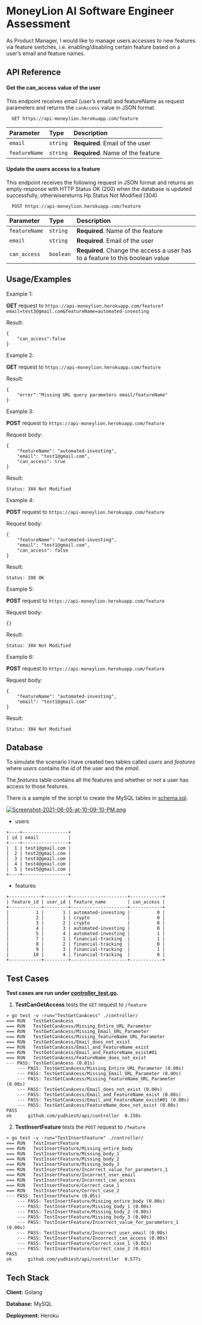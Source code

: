 # MoneyLion AI Software Engineer Assessment

As Product Manager, I would like to manage users accesses to new features via feature switches, i.e. enabling/disabling certain feature based on a user’s email and feature names.

## API Reference

#### Get the can_access value of the user 

This endpoint receives email (user’s email) and featureName as request parameters and returns the `canAccess` value in JSON format.

```http
  GET https://api-moneylion.herokuapp.com/feature
```

| Parameter     | Type     | Description                       |
| :------------ | :------- | :-------------------------------- |
| `email`       | `string` | **Required**. Email of the user   |
| `featureName` | `string` | **Required**. Name of the feature |

#### Update the users access to a feature

This endpoint receives the following request in JSON format and returns an empty response with HTTP Status OK (200) when the database is updated successfully, otherwisereturns Hp Status Not Modified (304)

```http
  POST https://api-moneylion.herokuapp.com/feature
```

| Parameter     | Type      | Description                                                                |
| :------------ | :-------- | :------------------------------------------------------------------------- |
| `featureName` | `string`  | **Required**. Name of the feature                                          |
| `email`       | `string`  | **Required**. Email of the user                                            |
| `can_access`  | `boolean` | **Required**. Change the access a user has to a feature to this boolean value |

## Usage/Examples

Example 1:

**GET** request to `https://api-moneylion.herokuapp.com/feature?email=test3@gmail.com&featureName=automated-investing`

Result:

```
{
    "can_access":false
}
```

Example 2:

**GET** request to `https://api-moneylion.herokuapp.com/feature`

Result:

```
{
    "error":"Missing URL query parameters email/featureName"
}
```

Example 3:

**POST** request to `https://api-moneylion.herokuapp.com/feature`

Request body:

```
{
    "featureName": "automated-investing",
    "email": "test1@gmail.com",
    "can_access": true
}
```

Result:

```
Status: 304 Not Modified
```

Example 4:

**POST** request to `https://api-moneylion.herokuapp.com/feature`

Request body:

```
{
    "featureName": "automated-investing",
    "email": "test1@gmail.com",
    "can_access": false
}
```

Result:

```
Status: 200 OK
```

Example 5:

**POST** request to `https://api-moneylion.herokuapp.com/feature`

Request body:

```
{}
```

Result:

```
Status: 304 Not Modified
```

Example 6:

**POST** request to `https://api-moneylion.herokuapp.com/feature`

Request body:

```
{
    "featureName": "automated-investing",
    "email": "test1@gmail.com"
}
```

Result:

```
Status: 304 Not Modified
```

## Database

To simulate the scenario I have created two tables called _users_ and _features_ where _users_ contains the _id_ of the user and the _email_.

The _features_ table contains all the features and whether or not a user has access to those features.

There is a sample of the script to create the MySQL tables in [schema.sql](https://github.com/yudhiesh/MoneyLionAssessmentSE/blob/master/schema.sql). 

[![Screenshot-2021-06-05-at-10-09-10-PM.png](https://i.postimg.cc/rmcM85xV/Screenshot-2021-06-05-at-10-09-10-PM.png)](https://postimg.cc/PL6BypS9)

- users

```
+----+-----------------+
| id | email           |
+----+-----------------+
|  1 | test1@gmail.com |
|  2 | test2@gmail.com |
|  3 | test3@gmail.com |
|  4 | test4@gmail.com |
|  5 | test5@gmail.com |
+----+-----------------+
```

- features

```
+------------+---------+---------------------+------------+
| feature_id | user_id | feature_name        | can_access |
+------------+---------+---------------------+------------+
|          1 |       1 | automated-investing |          0 |
|          2 |       1 | crypto              |          0 |
|          3 |       2 | crypto              |          0 |
|          4 |       3 | automated-investing |          0 |
|          5 |       4 | automated-investing |          1 |
|          7 |       1 | financial-tracking  |          1 |
|          8 |       2 | financial-tracking  |          0 |
|          9 |       3 | financial-tracking  |          1 |
|         10 |       4 | financial-tracking  |          0 |
+------------+---------+---------------------+------------+
```

## Test Cases

**Test cases are run under [controller_test.go](https://github.com/yudhiesh/MoneyLionAssessmentSE/blob/b48ed9bb5e99c9fe450b327cbf1857ef8be8ff40/controller/controller_test.go).**

1. **TestCanGetAccess** tests the `GET` request to `/feature`

```
> go test -v -run="TestGetCanAcess" ./controller/
=== RUN   TestGetCanAcess
=== RUN   TestGetCanAcess/Missing_Entire_URL_Parameter
=== RUN   TestGetCanAcess/Missing_Email_URL_Parameter
=== RUN   TestGetCanAcess/Missing_featureName_URL_Parameter
=== RUN   TestGetCanAcess/Email_does_not_exist
=== RUN   TestGetCanAcess/Email_and_FeatureName_exist
=== RUN   TestGetCanAcess/Email_and_FeatureName_exist#01
=== RUN   TestGetCanAcess/FeatureName_does_not_exist
--- PASS: TestGetCanAcess (0.01s)
    --- PASS: TestGetCanAcess/Missing_Entire_URL_Parameter (0.00s)
    --- PASS: TestGetCanAcess/Missing_Email_URL_Parameter (0.00s)
    --- PASS: TestGetCanAcess/Missing_featureName_URL_Parameter (0.00s)
    --- PASS: TestGetCanAcess/Email_does_not_exist (0.00s)
    --- PASS: TestGetCanAcess/Email_and_FeatureName_exist (0.00s)
    --- PASS: TestGetCanAcess/Email_and_FeatureName_exist#01 (0.00s)
    --- PASS: TestGetCanAcess/FeatureName_does_not_exist (0.00s)
PASS
ok  	github.com/yudhiesh/api/controller	0.150s
```

2. **TestInsertFeature** tests the `POST` request to `/feature`

```
> go test -v -run="TestInsertFeature" ./controller/
=== RUN   TestInsertFeature
=== RUN   TestInsertFeature/Missing_entire_body
=== RUN   TestInsertFeature/Missing_body_1
=== RUN   TestInsertFeature/Missing_body_2
=== RUN   TestInsertFeature/Missing_body_3
=== RUN   TestInsertFeature/Incorrect_value_for_parameters_1
=== RUN   TestInsertFeature/Incorrect_user_email
=== RUN   TestInsertFeature/Incorrect_can_access
=== RUN   TestInsertFeature/Correct_case_1
=== RUN   TestInsertFeature/Correct_case_2
--- PASS: TestInsertFeature (0.05s)
    --- PASS: TestInsertFeature/Missing_entire_body (0.00s)
    --- PASS: TestInsertFeature/Missing_body_1 (0.00s)
    --- PASS: TestInsertFeature/Missing_body_2 (0.00s)
    --- PASS: TestInsertFeature/Missing_body_3 (0.00s)
    --- PASS: TestInsertFeature/Incorrect_value_for_parameters_1 (0.00s)
    --- PASS: TestInsertFeature/Incorrect_user_email (0.00s)
    --- PASS: TestInsertFeature/Incorrect_can_access (0.00s)
    --- PASS: TestInsertFeature/Correct_case_1 (0.02s)
    --- PASS: TestInsertFeature/Correct_case_2 (0.01s)
PASS
ok  	github.com/yudhiesh/api/controller	0.577s
```

## Tech Stack

**Client:** Golang

**Database:** MySQL

**Deployment:** Heroku

